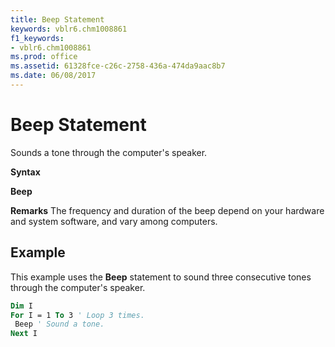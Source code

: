 ```yaml
---
title: Beep Statement
keywords: vblr6.chm1008861
f1_keywords:
- vblr6.chm1008861
ms.prod: office
ms.assetid: 61328fce-c26c-2758-436a-474da9aac8b7
ms.date: 06/08/2017
---
```



# Beep Statement

Sounds a tone through the computer's speaker.

 **Syntax**

 **Beep**

 **Remarks**
The frequency and duration of the beep depend on your hardware and system software, and vary among computers.

## Example

This example uses the  **Beep** statement to sound three consecutive tones through the computer's speaker.


```vb
Dim I 
For I = 1 To 3 ' Loop 3 times. 
 Beep ' Sound a tone. 
Next I 

```


